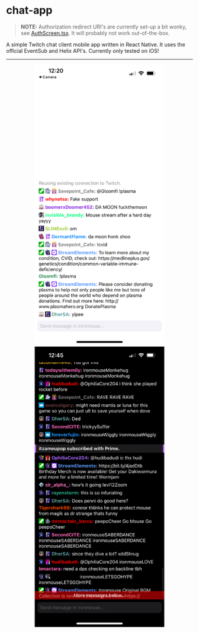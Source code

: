 # chat-app

> **NOTE:** Authorization redirect URI's are currently set-up a bit wonky, see [AuthScreen.tsx](src/components/auth/AuthScreen.tsx). It will probably not work out-of-the-box.

A simple Twitch chat client mobile app written in React Native. It uses the official EventSub and Helix API's. Currently only tested on iOS!

---

<p align="center">
    <img src=".github/docs/screenshot_light.png" alt="iOS screenshot (light mode)" width="350" />
    <img src=".github/docs/screenshot_dark.png" alt="iOS screenshot (dark mode)" width="350" />
</p>